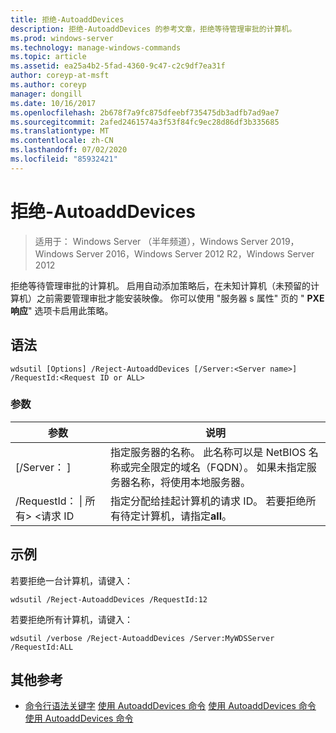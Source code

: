 ```yaml
---
title: 拒绝-AutoaddDevices
description: 拒绝-AutoaddDevices 的参考文章，拒绝等待管理审批的计算机。
ms.prod: windows-server
ms.technology: manage-windows-commands
ms.topic: article
ms.assetid: ea25a4b2-5fad-4360-9c47-c2c9df7ea31f
author: coreyp-at-msft
ms.author: coreyp
manager: dongill
ms.date: 10/16/2017
ms.openlocfilehash: 2b678f7a9fc875dfeebf735475db3adfb7ad9ae7
ms.sourcegitcommit: 2afed2461574a3f53f84fc9ec28d86df3b335685
ms.translationtype: MT
ms.contentlocale: zh-CN
ms.lasthandoff: 07/02/2020
ms.locfileid: "85932421"
---
```

# <a name="reject-autoadddevices"></a>拒绝-AutoaddDevices

> 适用于： Windows Server （半年频道），Windows Server 2019，Windows Server 2016，Windows Server 2012 R2，Windows Server 2012

拒绝等待管理审批的计算机。 启用自动添加策略后，在未知计算机（未预留的计算机）之前需要管理审批才能安装映像。 你可以使用 "服务器 s 属性" 页的 " **PXE 响应**" 选项卡启用此策略。
## <a name="syntax"></a>语法
```
wdsutil [Options] /Reject-AutoaddDevices [/Server:<Server name>] /RequestId:<Request ID or ALL>
```
### <a name="parameters"></a>参数
|参数|说明|
|-------|--------|
|[/Server： <Server name> ]|指定服务器的名称。 此名称可以是 NetBIOS 名称或完全限定的域名（FQDN）。 如果未指定服务器名称，将使用本地服务器。|
|/RequestId： &#124; 所有> <请求 ID|指定分配给挂起计算机的请求 ID。 若要拒绝所有待定计算机，请指定**all**。|
## <a name="examples"></a>示例
若要拒绝一台计算机，请键入：
```
wdsutil /Reject-AutoaddDevices /RequestId:12
```
若要拒绝所有计算机，请键入：
```
wdsutil /verbose /Reject-AutoaddDevices /Server:MyWDSServer /RequestId:ALL
```
## <a name="additional-references"></a>其他参考
- [命令行语法关键字](command-line-syntax-key.md) 
[使用 AutoaddDevices 命令](using-the-approve-autoadddevices-command.md) 
[使用 AutoaddDevices 命令](using-the-delete-autoadddevices-command.md) 
[使用 AutoaddDevices 命令](using-the-get-autoadddevices-command.md)
